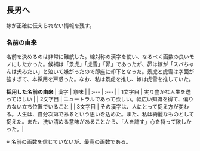 ## 長男へ 
嫁が正確に伝えられない情報を残す。

### 名前の由来
名前を決めるのは非常に難航した。線対称の漢字を使い、なるべく画数の良いモノにしたかった。候補は「景虎」「虎雪」「昴」であったが、昴は嫁が「スバちゃんは犬みたい」と泣いて嫌がったので即座に却下となった。景虎と虎雪は字面が強すぎて、本採用を戸惑った。なお、私は景虎を推し、嫁は虎雪を推していた。

**採用した名前の由来**
| 漢字 | 意味 |
| :--- | :--- |
| 1文字目 | 実り豊かな人生を送ってほしい |
| 2文字目 | ニュートラルであって欲しい。幅広い知識を得て、偏りのない立ち位置でいること |
| 3文字目 | その漢字は、人にとって捉え方が変わる。人生は、自分次第であるという思いを込めた。また、私は綺麗なものとして捉えた。また、洗い清める意味があることから、「人を許す」心を持って欲しかった。|

※ 名前の画数を信じていないが、最高の画数である。

